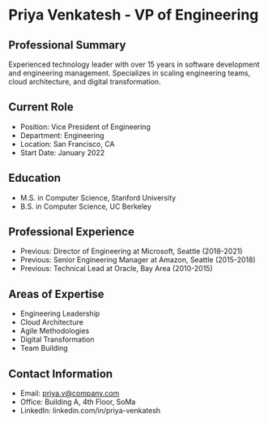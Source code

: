 # Priya Venkatesh - VP of Engineering

## Professional Summary
Experienced technology leader with over 15 years in software development and engineering management. Specializes in scaling engineering teams, cloud architecture, and digital transformation.

## Current Role
- Position: Vice President of Engineering
- Department: Engineering
- Location: San Francisco, CA
- Start Date: January 2022

## Education
- M.S. in Computer Science, Stanford University
- B.S. in Computer Science, UC Berkeley

## Professional Experience
- Previous: Director of Engineering at Microsoft, Seattle (2018-2021)
- Previous: Senior Engineering Manager at Amazon, Seattle (2015-2018)
- Previous: Technical Lead at Oracle, Bay Area (2010-2015)

## Areas of Expertise
- Engineering Leadership
- Cloud Architecture
- Agile Methodologies
- Digital Transformation
- Team Building

## Contact Information
- Email: priya.v@company.com
- Office: Building A, 4th Floor, SoMa
- LinkedIn: linkedin.com/in/priya-venkatesh 